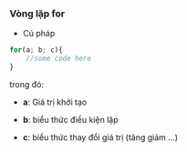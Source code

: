 ### Vòng lặp for

- Cú pháp

```javascript
for(a; b; c){
	//some code here
}
```

trong đó:

+ __a__: Giá trị khởi tạo

+ __b__: biểu thức điều kiện lặp

+ __c__: biểu thức thay đổi giá trị (tăng giảm ...)